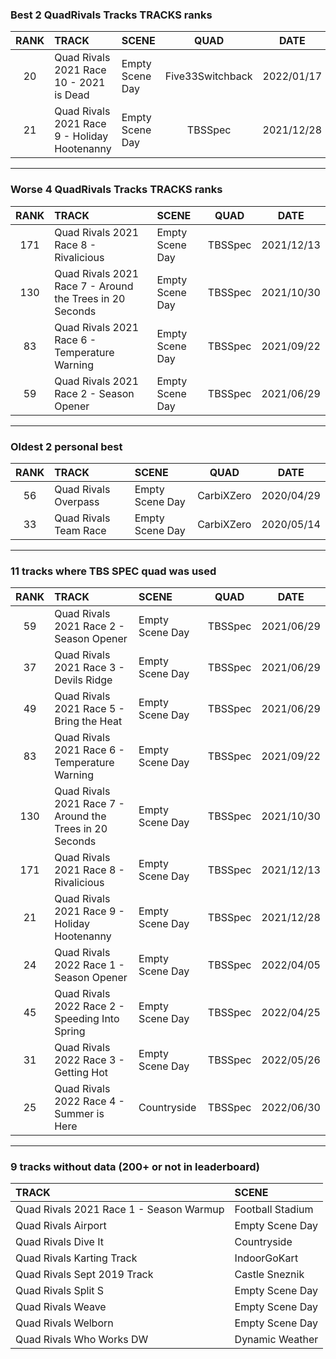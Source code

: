 ### Best 2 QuadRivals Tracks TRACKS ranks
|RANK|TRACK|SCENE|QUAD|DATE|
|:---:|:---|:---|:---:|:---:|
|20|Quad Rivals 2021 Race 10 - 2021 is Dead|Empty Scene Day|Five33Switchback|2022/01/17|
|21|Quad Rivals 2021 Race 9 - Holiday Hootenanny|Empty Scene Day|TBSSpec|2021/12/28|
---
### Worse 4 QuadRivals Tracks TRACKS ranks
|RANK|TRACK|SCENE|QUAD|DATE|
|:---:|:---|:---|:---:|:---:|
|171|Quad Rivals 2021 Race 8 - Rivalicious|Empty Scene Day|TBSSpec|2021/12/13|
|130|Quad Rivals 2021 Race 7 - Around the Trees in 20 Seconds|Empty Scene Day|TBSSpec|2021/10/30|
|83|Quad Rivals 2021 Race 6 - Temperature Warning|Empty Scene Day|TBSSpec|2021/09/22|
|59|Quad Rivals 2021 Race 2 - Season Opener|Empty Scene Day|TBSSpec|2021/06/29|
---
### Oldest 2 personal best
|RANK|TRACK|SCENE|QUAD|DATE|
|:---:|:---|:---|:---:|:---:|
|56|Quad Rivals Overpass|Empty Scene Day|CarbiXZero|2020/04/29|
|33|Quad Rivals Team Race|Empty Scene Day|CarbiXZero|2020/05/14|
---
### 11 tracks where TBS SPEC quad was used
|RANK|TRACK|SCENE|QUAD|DATE|
|:---:|:---|:---|:---:|:---:|
|59|Quad Rivals 2021 Race 2 - Season Opener|Empty Scene Day|TBSSpec|2021/06/29|
|37|Quad Rivals 2021 Race 3 - Devils Ridge|Empty Scene Day|TBSSpec|2021/06/29|
|49|Quad Rivals 2021 Race 5 - Bring the Heat|Empty Scene Day|TBSSpec|2021/06/29|
|83|Quad Rivals 2021 Race 6 - Temperature Warning|Empty Scene Day|TBSSpec|2021/09/22|
|130|Quad Rivals 2021 Race 7 - Around the Trees in 20 Seconds|Empty Scene Day|TBSSpec|2021/10/30|
|171|Quad Rivals 2021 Race 8 - Rivalicious|Empty Scene Day|TBSSpec|2021/12/13|
|21|Quad Rivals 2021 Race 9 - Holiday Hootenanny|Empty Scene Day|TBSSpec|2021/12/28|
|24|Quad Rivals 2022 Race 1 - Season Opener|Empty Scene Day|TBSSpec|2022/04/05|
|45|Quad Rivals 2022 Race 2 - Speeding Into Spring|Empty Scene Day|TBSSpec|2022/04/25|
|31|Quad Rivals 2022 Race 3 - Getting Hot|Empty Scene Day|TBSSpec|2022/05/26|
|25|Quad Rivals 2022 Race 4 - Summer is Here|Countryside|TBSSpec|2022/06/30|
---
### 9 tracks without data (200+ or not in leaderboard)
|TRACK|SCENE|
|:---|:---|
|Quad Rivals 2021 Race 1 - Season Warmup|Football Stadium|
|Quad Rivals Airport|Empty Scene Day|
|Quad Rivals Dive It|Countryside|
|Quad Rivals Karting Track|IndoorGoKart|
|Quad Rivals Sept 2019 Track|Castle Sneznik|
|Quad Rivals Split S|Empty Scene Day|
|Quad Rivals Weave|Empty Scene Day|
|Quad Rivals Welborn|Empty Scene Day|
|Quad Rivals Who Works DW|Dynamic Weather|
